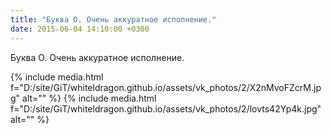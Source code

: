 ```yaml
---
title: "Буква О. Очень аккуратное исполнение."
date: 2015-06-04 14:10:00 +0300
---
```


Буква О. Очень аккуратное исполнение.


{% include media.html f="D:/site/GiT/whiteldragon.github.io/assets/vk_photos/2/X2nMvoFZcrM.jpg" alt="" %}
{% include media.html f="D:/site/GiT/whiteldragon.github.io/assets/vk_photos/2/lovts42Yp4k.jpg" alt="" %}
